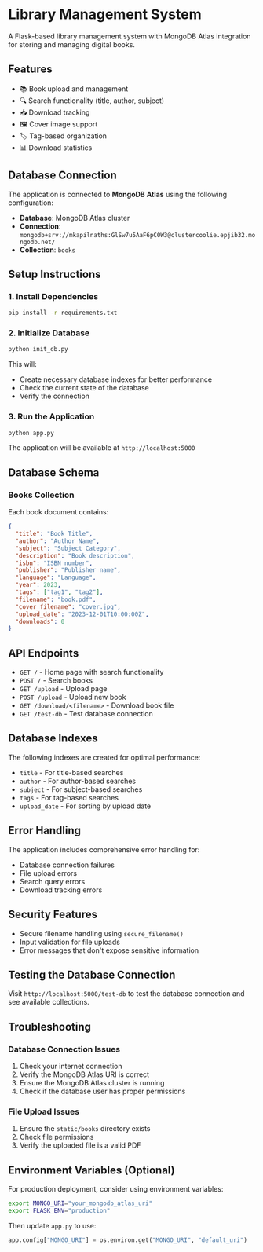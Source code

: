 # Library Management System

A Flask-based library management system with MongoDB Atlas integration for storing and managing digital books.

## Features

- 📚 Book upload and management
- 🔍 Search functionality (title, author, subject)
- 📥 Download tracking
- 🖼️ Cover image support
- 🏷️ Tag-based organization
- 📊 Download statistics

## Database Connection

The application is connected to **MongoDB Atlas** using the following configuration:

- **Database**: MongoDB Atlas cluster
- **Connection**: `mongodb+srv://mkapilnaths:GlSw7u5AaF6pC0W3@clustercoolie.epjib32.mongodb.net/`
- **Collection**: `books`

## Setup Instructions

### 1. Install Dependencies

```bash
pip install -r requirements.txt
```

### 2. Initialize Database

```bash
python init_db.py
```

This will:
- Create necessary database indexes for better performance
- Check the current state of the database
- Verify the connection

### 3. Run the Application

```bash
python app.py
```

The application will be available at `http://localhost:5000`

## Database Schema

### Books Collection

Each book document contains:

```json
{
  "title": "Book Title",
  "author": "Author Name",
  "subject": "Subject Category",
  "description": "Book description",
  "isbn": "ISBN number",
  "publisher": "Publisher name",
  "language": "Language",
  "year": 2023,
  "tags": ["tag1", "tag2"],
  "filename": "book.pdf",
  "cover_filename": "cover.jpg",
  "upload_date": "2023-12-01T10:00:00Z",
  "downloads": 0
}
```

## API Endpoints

- `GET /` - Home page with search functionality
- `POST /` - Search books
- `GET /upload` - Upload page
- `POST /upload` - Upload new book
- `GET /download/<filename>` - Download book file
- `GET /test-db` - Test database connection

## Database Indexes

The following indexes are created for optimal performance:

- `title` - For title-based searches
- `author` - For author-based searches  
- `subject` - For subject-based searches
- `tags` - For tag-based searches
- `upload_date` - For sorting by upload date

## Error Handling

The application includes comprehensive error handling for:

- Database connection failures
- File upload errors
- Search query errors
- Download tracking errors

## Security Features

- Secure filename handling using `secure_filename()`
- Input validation for file uploads
- Error messages that don't expose sensitive information

## Testing the Database Connection

Visit `http://localhost:5000/test-db` to test the database connection and see available collections.

## Troubleshooting

### Database Connection Issues

1. Check your internet connection
2. Verify the MongoDB Atlas URI is correct
3. Ensure the MongoDB Atlas cluster is running
4. Check if the database user has proper permissions

### File Upload Issues

1. Ensure the `static/books` directory exists
2. Check file permissions
3. Verify the uploaded file is a valid PDF

## Environment Variables (Optional)

For production deployment, consider using environment variables:

```bash
export MONGO_URI="your_mongodb_atlas_uri"
export FLASK_ENV="production"
```

Then update `app.py` to use:

```python
app.config["MONGO_URI"] = os.environ.get("MONGO_URI", "default_uri")
``` 